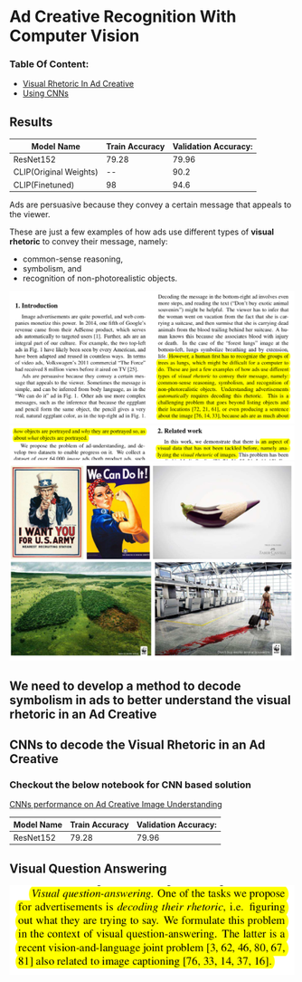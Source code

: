 # Ad Creative Recognition With Computer Vision

### Table Of Content:
* [Visual Rhetoric In Ad Creative](#first-bullet)
* [Using CNNs](#CNN)


## Results

| Model Name | Train Accuracy  | Validation Accuracy: |
|----------|----------|----------|
|  ResNet152   | 79.28   | 79.96   |
| CLIP(Original Weights)   | --   | 90.2   |
| CLIP(Finetuned)   | 98   | 94.6   |


<a class="anchor" id="first-bullet"></a>

Ads are persuasive because they convey a certain message that appeals to the viewer.

These are just a few examples of how ads use different types of **visual rhetoric** to convey their message, namely:

- common-sense reasoning,
- symbolism, and
- recognition of non-photorealistic objects.

![Image with Complex Rhetoric Image](paper1.png "Few Images with Complex Rhetoric Image")
![Image with Complex Rhetoric Image](paper2.png "Few Images with Complex Rhetoric Image")
![Image with Complex Rhetoric Image](complex_img.png "Few Images with Complex Rhetoric Image")


<a class="anchor" id="CNN"></a>

## We need to develop a method to decode symbolism in ads to better understand the visual rhetoric in an Ad Creative

## CNNs to decode the Visual Rhetoric in an Ad Creative

### Checkout the below notebook for CNN based solution

[CNNs performance on Ad Creative Image Understanding](ImageUnderstanding.ipynb)

| Model Name | Train Accuracy  | Validation Accuracy: |
|----------|----------|----------|
|  ResNet152   | 79.28   | 79.96   |

## Visual Question Answering
![Image with Complex Rhetoric Image](paper3.png "Few Images with Complex Rhetoric Image")
